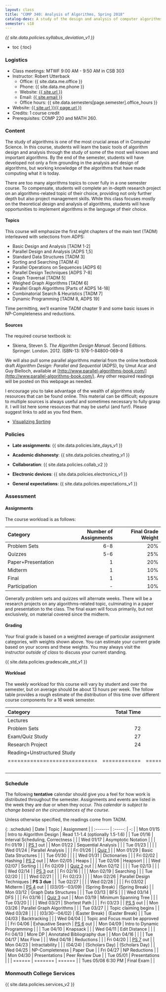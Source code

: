 ```yaml
---
layout: class
title: "COMP 340: Analysis of Algorithms, Spring 2018"
catalog-desc: A study of the design and analysis of computer algorithms. Topics include asymptotic analysis, efficient algorithm design, sorting and order statistics, hashing, binary search trees, graph algorithms, matrix multiplication, and NP completeness. This course begins a more in-depth study in the theory and science of computation.
semester: s18
---
```


*{{ site.data.policies.syllabus_deviation_v1 }}*

* toc
{:toc}

### Logistics

* Class meetings: MTWF 9:00 AM - 9:50 AM in CSB 303
* Instructor: Robert Utterback
  * Office: {{ site.data.me.office }}
  * Phone: {{ site.data.me.phone }}
  * Website: <a href="{{ site.url }}">{{ site.url }}</a>
  * Email: <a href="mailto:{{ site.email }}">{{ site.email }}</a>
  * Office hours: {{ site.data.semesters[page.semester].office_hours }}
* Website: <a href="{{ site.url }}{{ page.url }}">{{ site.url }}{{ page.url }}</a>
* Credits: 1 course credit
* Prerequisites: COMP 220 and MATH 260.

### Content

The study of algorithms is one of the most crucial areas of in
Computer Science. In this course, students will learn the basic tools
of algorithm design and analysis through the study of some of the most
well known and important algorithms. By the end of the semester,
students will have developed not only a firm grounding in the analysis
and design of algorithms, but working knowledge of the algorithms that
have made computing what it is today.  

There are too many algorithms topics to cover fully in a one semester
course. To compensate, students will complete an in-depth research
project on an algorithms-related topic of their choice, providing not
only further depth but also project management skills. While this
class focuses mostly on the theoretical design and analysis of
algorithms, students will have opportunities to implement algorithms
in the language of their choice.

<!-- While it certainly is possible to study algorithms in the absence of -->
<!-- programming, concrete implementations provide a tangible means of -->
<!-- playing with the course material. As a part of the class, students -->
<!-- will implement, in the language of their choice, present and -->
<!-- demonstrate the algorithms from the text. Regular presentations of -->
<!-- code will provide a backdrop for discussions of the relationships -->
<!-- between programming, algorithms and the science of computing. -->

#### Topics

This course will emphasize the first eight chapters of the main text (TADM)
interleaved with selections from ADPS:

* Basic Design and Analysis [TADM 1-2] 
* Parallel Design and Analysis [ADPS 1,5]
* Standard Data Structures [TADM 3]
* Sorting and Searching [TADM 4]
* Parallel Operations on Sequences [ADPS 6]
* Parallel Design Techniques [ADPS 7-8]
* Graph Traversal [TADM 5]
* Weighed Graph Algorithms [TADM 6]
* Parallel Graph Algorithms [Parts of ADPS 14-18]
* Combinatorial Search & Heuristics [TADM 7] 
* Dynamic Programming [TADM 8, ADPS 19]

Time permitting, we’ll examine TADM chapter 9 and some basic issues in
NP-Completeness and reductions.
  
#### Sources

The required course textbook is:

* Skiena, Steven S. *The Algorithm Design Manual*. Second
Editions. Springer. London. 2012.  ISBN-13: 978-1-84800-069-8

We will also pull some parallel algorithms material from the online
textbook draft *Algorithm Design: Parallel and Sequential* (ADPS), by
Umut Acar and Guy Blelloch, available at
[http://www.parallel-algorithms-book.com/](http://www.parallel-algorithms-book.com/). Any
other required readings will be posted on this webpage as needed.

I encourage you to take advantage of the wealth of algorithms study
resources that can be found online. This material can be difficult;
exposure to multiple sources is always useful and sometimes necessary
to fully grasp it. I will list here some resources that may be useful
(and fun!). Please suggest links to add as you find them.

* [Visualizing Sorting](http://panthema.net/2013/sound-of-sorting/)

### Policies

* **Late assignments**: {{ site.data.policies.late_days_v1 }}

* **Academic dishonesty**: {{ site.data.policies.cheating_v1 }}

* **Collaboration**: {{ site.data.policies.collab_v2 }}

* **Electronic devices**: {{ site.data.policies.electronics_v1 }}

* **General expectations**: {{ site.data.policies.expectations_v1 }}

### Assessment

#### Assignments

The course workload is as follows: 

| Category           | Number of Assignments | Final Grade Weight |
| :-----             |              -------: |                 -: |
| Problem Sets       |                   6-8 |                20% |
| Quizzes            |                   5-6 |                25% |
| Paper+Presentation |                     1 |                20% |
| Midterm            |                     1 |                10% |
| Final              |                     1 |                15% |
| Participation      |                     - |                10% |

Generally problem sets and quizzes will alternate weeks. There will be
a research projects on any algorithms-related topic, culminating in a
paper and presentation to the class. The final exam will focus
primarily, but not exclusively, on material covered since the
midterm.

#### Grading

Your final grade is based on a weighted average of particular
assignment categories, with weights shown above. You can estimate your
current grade based on your scores and these weights. You may always
visit the instructor *outside of class* to discuss your current
standing.

{{ site.data.policies.gradescale_std_v1 }}

#### Workload

The weekly workload for this course will vary by student and over the
semester, but on average should be about 13 hours per week. The follow
table provides a rough estimate of the distribution of this time over
different course components for a 16 week semester.

| Category                     |   Total Time |     Time/Week (Hours) |
| :-----                      |    -------:  |   -----------------:  |
| Lectures                     |              |                   3.3 |
| Problem Sets                 |           72 |                   4.5 |
| Exam/Quiz Study              |           27 |                   1.7 |
| Research Project             |           24 |                   1.5 |
| Reading+Unstructured Study   |              |                     2 |
| ============================ | ============ | ===================== |
|                              |              |                    13 |

### Schedule
The following **tentative** calendar should give you a feel for how
work is distributed throughout the semester. Assignments and events
are listed in the week they are due or when they occur. *This calendar
is subject to change based on the circumstances of the course*.

<!-- (let* ((start-date (org-read-date nil nil "2018-01-15")) -->
<!--        (end-date (org-read-date nil nil "2018-05-02")) -->
<!--        (days (list "Mon" "Tue" "Wed" "Fri")) -->
<!--        (current start-date)) -->
<!--   (while (string< current end-date) -->
<!--     (let* ((time (org-time-string-to-time current)) -->
<!--            (day (format-time-string "%a" time))) -->
<!--       (if (member day days) -->
<!--           (princ (concat (format-time-string "%a %m/%d" time) "\n")))) -->
<!--     (setq current (org-read-date nil nil "++1" nil (org-time-string-to-time current))))) -->

Unless otherwise specified, the readings come from TADM.

{: .schedule}
| Date               | Topic                            | Assignment                        |
| :-------           | :-----:                          | -:                                |
| Mon 01/15          | Intro to Algorithm Design        | Read 1.1-1.4 (optionally 1.5-1.6) |
| Tue 01/16          | Interval Scheduling, Correctness |                                   |
| Wed 01/17          | Asymptotic Notation              |                                   |
| Fri 01/19          |                                  | [PS 1](ps1.pdf) out               |
| Mon 01/22          | Sequential Analysis              |                                   |
| Tue 01/23          |                                  |                                   |
| Wed 01/24          | Parallel Analysis                |                                   |
| Fri 01/26          |                                  | [Quiz 1](qz1.pdf)                 |
| Mon 01/29          | Basic Data Structures            |                                   |
| Tue 01/30          |                                  |                                   |
| Wed 01/31          | Dictionaries                     |                                   |
| Fri 02/02          | Hashing                          | [PS 2](ps2.pdf) out               |
| Mon 02/05          | Heaps                            |                                   |
| Tue 02/06          | Heapsort                         |                                   |
| Wed 02/07          | Sorting                          |                                   |
| Fri 02/09          |                                  | [Quiz 2](qz2.pdf) out             |
| Mon 02/12          |                                  |                                   |
| Tue 02/13          |                                  |                                   |
| Wed 02/14          |                                  | [PS 3](ps3.pdf) out               |
| Fri 02/16          |                                  |                                   |
| Mon 02/19          | Searching                        |                                   |
| Tue 02/20          |                                  |                                   |
| Wed 02/21          |                                  |                                   |
| Fri 02/23          |                                  |                                   |
| Mon 02/26          | Parallel Design Techniques       | **PS 3 due**                      |
| Tue 02/27          |                                  |                                   |
| Wed 02/28          |                                  |                                   |
| Fri 03/02          | Midterm                          | [PS 4](ps4.pdf) out               |
| (03/05--03/09)     | (Spring Break)                   | (Spring Break)                    |
| Mon 03/12          | Graph Data Structures            |                                   |
| Tue 03/13          | BFS                              |                                   |
| Wed 03/14          | DFS                              |                                   |
| Fri 03/16          |                                  | [Quiz 3](qz3.pdf) out             |
| Mon 03/19          | Minimum Spanning Tree            |                                   |
| Tue 03/20          |                                  |                                   |
| Wed 03/21          | Shortest Path                    |                                   |
| Fri 03/23          |                                  | [PS 5](ps5.pdf) out               |
| Mon 03/26          | Parallel Graph Algorithms        |                                   |
| Tue 03/27          |                                  | Topic claiming begins             |
| Wed 03/28          |                                  |                                   |
| (03/30--04/02)     | (Easter Break)                   | (Easter Break)                    |
| Tue 04/03          | Backtracking                     |                                   |
| Wed 04/04          |                                  | Topic and Focus must be approved  |
| Fri 04/06          | Exhaustive Search                | [PS 6](ps6.pdf) out               |
| Mon 04/09          | Intro to Dynamic Programming     |                                   |
| Tue 04/10          | Knapsack                         |                                   |
| Wed 04/11          | Edit Distance                    |                                   |
| Fri 04/13          | More DP                          | Annotated Bibliography due        |
| Mon 04/16          |                                  |                                   |
| Tue 04/17          | Max Flow                         |                                   |
| Wed 04/18          | Reductions                       |                                   |
| Fri 04/20          |                                  | [PS 7](ps7.pdf) out               |
| Mon 04/23          | Intractability                   |                                   |
| (04/24)            | (Scholars Day)                   | (Scholars Day)                    |
| Wed 04/25          | NP-Completeness                  | Paper Due                         |
| Fri 04/27          | NP Reductions                    |                                   |
| Mon 04/30          | Presentations                    | Peer Review Due                   |
| Tue 05/01          | Presentations                    |                                   |
| ======             | =======                          | ======                            |
| Tues 05/08 6:30 PM | Final Exam                       |                                   |

### Monmouth College Services

{{ site.data.policies.services_v2 }}

<!-- Local Variables: -->
<!-- eval: (orgtbl-mode) -->
<!-- End: -->
